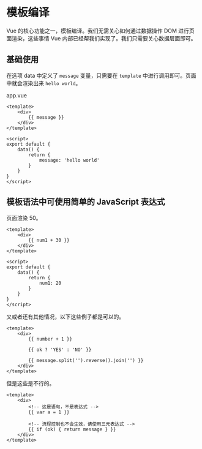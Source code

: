 <script setup>
import { loginRead } from '@/utils/login-read'

loginRead('v10005')
</script>

# <AppCode code="104" /> 模板编译

<ClientOnly><AppRead code="v10005" /></ClientOnly>

Vue 的核心功能之一，模板编译。我们无需关心如何通过数据操作 DOM 进行页面渲染，这些事情 Vue 内部已经帮我们实现了。我们只需要关心数据层面即可。

## 基础使用

在选项 data 中定义了 `message` 变量，只需要在 `template` 中进行调用即可。页面中就会渲染出来 `hello world`。

app.vue

```vue
<template>
    <div>
        {{ message }}
    </div>
</template>

<script>
export default {
    data() {
        return {
            message: 'hello world'
        }
    }
}
</script>
```

<AppPlayground href="https://codepen.io/noxussj/pen/eYjLYWv" />

## 模板语法中可使用简单的 JavaScript 表达式

页面渲染 50。

```vue
<template>
    <div>
        {{ num1 + 30 }}
    </div>
</template>

<script>
export default {
    data() {
        return {
            num1: 20
        }
    }
}
</script>
```

<AppPlayground href="https://codepen.io/noxussj/pen/qByMBQM" />

又或者还有其他情况，以下这些例子都是可以的。

```vue
<template>
    <div>
        {{ number + 1 }}

        {{ ok ? 'YES' : 'NO' }}

        {{ message.split('').reverse().join('') }}
    </div>
</template>
```

但是这些是不行的。

```vue
<template>
    <div>
        <!-- 这是语句，不是表达式 -->
        {{ var a = 1 }}

        <!-- 流程控制也不会生效，请使用三元表达式 -->
        {{ if (ok) { return message } }}
    </div>
</template>
```

<AppComment />